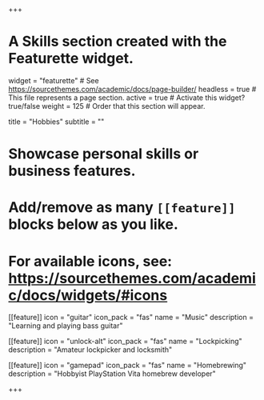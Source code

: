 +++
# A Skills section created with the Featurette widget.
widget = "featurette"  # See https://sourcethemes.com/academic/docs/page-builder/
headless = true  # This file represents a page section.
active = true  # Activate this widget? true/false
weight = 125  # Order that this section will appear.

title = "Hobbies"
subtitle = ""

# Showcase personal skills or business features.
# 
# Add/remove as many `[[feature]]` blocks below as you like.
# 
# For available icons, see: https://sourcethemes.com/academic/docs/widgets/#icons

[[feature]]
  icon = "guitar"
  icon_pack = "fas"
  name = "Music"
  description = "Learning and playing bass guitar"
  
[[feature]]
  icon = "unlock-alt"
  icon_pack = "fas"
  name = "Lockpicking"
  description = "Amateur lockpicker and locksmith"  
  
[[feature]]
  icon = "gamepad"
  icon_pack = "fas"
  name = "Homebrewing"
  description = "Hobbyist PlayStation Vita homebrew developer"

+++
